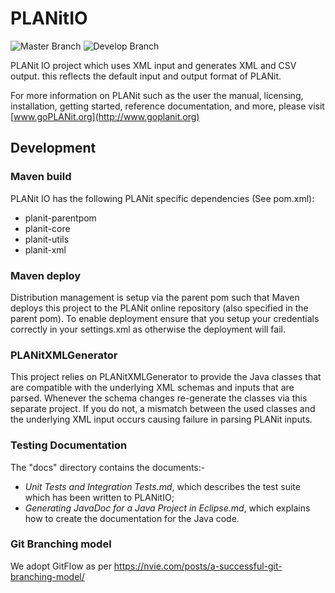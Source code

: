 # PLANitIO
![Master Branch](https://github.com/TrafficPLANit/PLANitIO/actions/workflows/maven_master.yml/badge.svg?branch=master)
![Develop Branch](https://github.com/TrafficPLANit/PLANitIO/actions/workflows/maven_develop.yml/badge.svg?branch=develop)

PLANit IO project which uses XML input and generates XML and CSV output. this reflects the default input and output format of PLANit.

For more information on PLANit such as the user the manual, licensing, installation, getting started, reference documentation, and more, please visit [www.goPLANit.org](http://www.goplanit.org)

## Development

### Maven build

PLANit IO has the following PLANit specific dependencies (See pom.xml):

* planit-parentpom
* planit-core
* planit-utils
* planit-xml

### Maven deploy

Distribution management is setup via the parent pom such that Maven deploys this project to the PLANit online repository (also specified in the parent pom). To enable deployment ensure that you setup your credentials correctly in your settings.xml as otherwise the deployment will fail.

### PLANitXMLGenerator

This project relies on PLANitXMLGenerator to provide the Java classes that are compatible with the underlying XML schemas and inputs that are parsed. Whenever the schema changes re-generate the classes via this separate project. If you do not, a mismatch between the used classes and the underlying XML input occurs causing failure in parsing PLANit inputs.
 
### Testing Documentation

The "docs" directory contains the documents:- 

- *Unit Tests and Integration Tests.md*, which describes the test suite which has been written to PLANitIO;
- *Generating JavaDoc for a Java Project in Eclipse.md*, which explains how to create the documentation for the Java code.

### Git Branching model

We adopt GitFlow as per https://nvie.com/posts/a-successful-git-branching-model/
